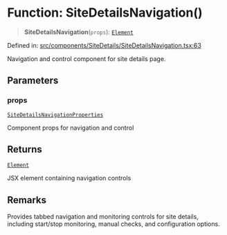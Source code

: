 # Function: SiteDetailsNavigation()

> **SiteDetailsNavigation**(`props`): [`Element`](https://github.com/DefinitelyTyped/DefinitelyTyped/blob/80449050d0e5e84f44ffa3fd3dc5651e4747e589/types/react/jsx-runtime.d.ts#L6)

Defined in: [src/components/SiteDetails/SiteDetailsNavigation.tsx:63](https://github.com/Nick2bad4u/Uptime-Watcher/blob/main/src/components/SiteDetails/SiteDetailsNavigation.tsx#L63)

Navigation and control component for site details page.

## Parameters

### props

[`SiteDetailsNavigationProperties`](../interfaces/SiteDetailsNavigationProperties.md)

Component props for navigation and control

## Returns

[`Element`](https://github.com/DefinitelyTyped/DefinitelyTyped/blob/80449050d0e5e84f44ffa3fd3dc5651e4747e589/types/react/jsx-runtime.d.ts#L6)

JSX element containing navigation controls

## Remarks

Provides tabbed navigation and monitoring controls for site details,
including start/stop monitoring, manual checks, and configuration options.
